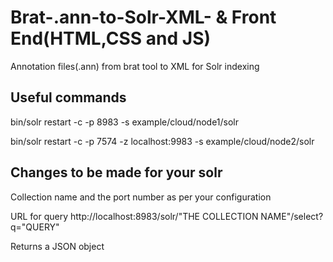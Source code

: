 # Brat-.ann-to-Solr-XML- & Front End(HTML,CSS and JS)
Annotation files(.ann) from brat tool to XML for Solr indexing

## Useful commands
bin/solr restart -c -p 8983 -s example/cloud/node1/solr

bin/solr restart -c -p 7574 -z localhost:9983 -s example/cloud/node2/solr

##  Changes to be made for your solr
Collection name and the port number as per your configuration

URL for query
http://localhost:8983/solr/"THE COLLECTION NAME"/select?q="QUERY"

Returns a JSON object

